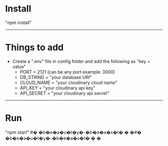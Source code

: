 # Install

"npm install"

---

# Things to add

- Create a ".env" file in config folder and add the following as "key = value"
  - PORT = 2121 (can be any port example: 3000)
  - DB_STRING = "your database URI"
  - CLOUD_NAME = "your cloudinary cloud name"
  - API_KEY = "your cloudinary api key"
  - API_SECRET = "your cloudinary api secret"

---

# Run

"npm start"
#� �b�e�a�u�t�y�-�b�e�a�s�t�
�
�#� �b�e�a�u�t�y�-�b�e�a�s�t�
�
�

